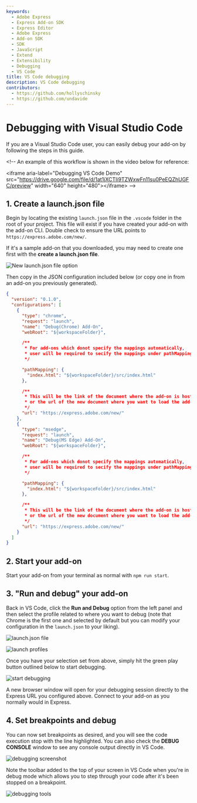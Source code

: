 ```yaml
---
keywords:
  - Adobe Express
  - Express Add-on SDK
  - Express Editor
  - Adobe Express
  - Add-on SDK
  - SDK
  - JavaScript
  - Extend
  - Extensibility
  - Debugging
  - VS Code
title: VS Code debugging
description: VS Code debugging
contributors:
  - https://github.com/hollyschinsky
  - https://github.com/undavide
---
```


# Debugging with Visual Studio Code

If you are a Visual Studio Code user, you can easily debug your add-on by following the steps in this guide.

&lt;!-- An example of this workflow is shown in the video below for reference:

&lt;iframe aria-label="Debugging VS Code Demo" src="https://drive.google.com/file/d/1at1jXCTIi9TZWxwFn11su0PeEQZhUGFC/preview" width="640" height="480"&gt;&lt;/iframe&gt; --&gt;

## 1. Create a launch.json file

Begin by locating the existing `launch.json` file in the `.vscode` folder in the root of your project. This file will exist if you have created your add-on with the add-on CLI. Double check to ensure the URL points to `https://express.adobe.com/new/`.

<InlineAlert slots="text" variant="info" />

If it's a sample add-on that you downloaded, you may need to create one first with the **create a launch.json file**.

![New launch.json file option](img/new-launch-json.png)

Then copy in the JSON configuration included below (or copy one in from an add-on you previously generated).

```json
{
  "version": "0.1.0",
  "configurations": [
    {
      "type": "chrome",
      "request": "launch",
      "name": "Debug(Chrome) Add-On",
      "webRoot": "${workspaceFolder}",

      /**
       * For add-ons which donot specify the mappings automatically,
       * user will be required to secify the mappings under pathMapping property.
       */

      "pathMapping": {
        "index.html": "${workspaceFolder}/src/index.html"
      },

      /**
       * This will be the link of the document where the add-on is hosted
       * or the url of the new document where you want to load the add-on
       */
      "url": "https://express.adobe.com/new/"
    },
    {
      "type": "msedge",
      "request": "launch",
      "name": "Debug(MS Edge) Add-On",
      "webRoot": "${workspaceFolder}",

      /**
       * For add-ons which donot specify the mappings automatically,
       * user will be required to secify the mappings under pathMapping property.
       */

      "pathMapping": {
        "index.html": "${workspaceFolder}/src/index.html"
      },

      /**
       * This will be the link of the document where the add-on is hosted
       * or the url of the new document where you want to load the add-on
       */
      "url": "https://express.adobe.com/new/"
    }
  ]
}
```

## 2. Start your add-on

Start your add-on from your terminal as normal with `npm run start`.

## 3. "Run and debug" your add-on

Back in VS Code, click the **Run and Debug** option from the left panel and then select the profile related to where you want to debug (note that Chrome is the first one and selected by default but you can modify your configuration in the `launch.json` to your liking).

![launch.json file](img/vscode-debug-option.png)

![launch profiles](img/launch-profiles.png)

Once you have your selection set from above, simply hit the green play button outlined below to start debugging.

![start debugging](img/start-debug.png)

A new browser window will open for your debugging session directly to the Express URL you configured above. Connect to your add-on as you normally would in Express.

## 4. Set breakpoints and debug

You can now set breakpoints as desired, and you will see the code execution stop with the line highlighted. You can also check the **DEBUG CONSOLE** window to see any console output directly in VS Code.

![debugging screenshot](img/debugging.png)

Note the toolbar added to the top of your screen in VS Code when you're in debug mode which allows you to step through your code after it's been stopped on a breakpoint.

![debugging tools](img/debugger-tool.png)
